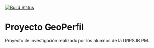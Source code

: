 [![Build Status](https://travis-ci.org/emanuelbalcazar/geoperfil.svg?branch=master)]()

# Proyecto GeoPerfil

Proyecto de investigación realizado por los alumnos de la UNPSJB PM.
